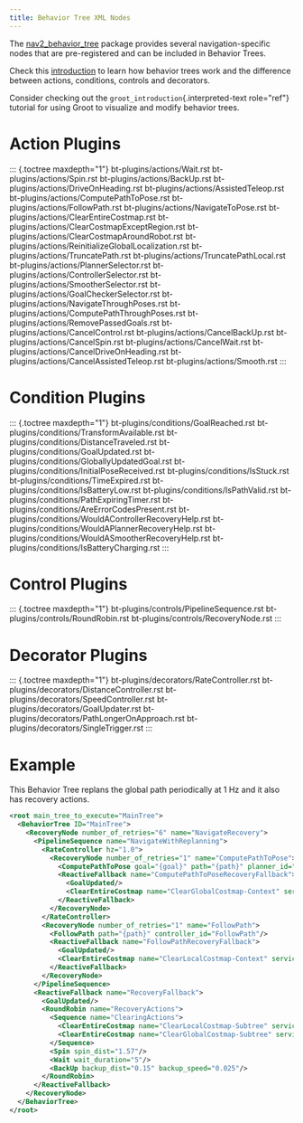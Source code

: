 ```yaml
---
title: Behavior Tree XML Nodes
---
```


The [nav2_behavior_tree](https://github.com/ros-planning/navigation2/tree/main/nav2_behavior_tree) package provides several navigation-specific nodes that are pre-registered and can be included in Behavior Trees.

Check this [introduction](https://www.behaviortree.dev/bt_basics/) to learn how behavior trees work and the difference between actions, conditions, controls and decorators.

Consider checking out the `groot_introduction`{.interpreted-text role="ref"} tutorial for using Groot to visualize and modify behavior trees.

# Action Plugins

::: {.toctree maxdepth="1"}
bt-plugins/actions/Wait.rst bt-plugins/actions/Spin.rst bt-plugins/actions/BackUp.rst bt-plugins/actions/DriveOnHeading.rst bt-plugins/actions/AssistedTeleop.rst bt-plugins/actions/ComputePathToPose.rst bt-plugins/actions/FollowPath.rst bt-plugins/actions/NavigateToPose.rst bt-plugins/actions/ClearEntireCostmap.rst bt-plugins/actions/ClearCostmapExceptRegion.rst bt-plugins/actions/ClearCostmapAroundRobot.rst bt-plugins/actions/ReinitializeGlobalLocalization.rst bt-plugins/actions/TruncatePath.rst bt-plugins/actions/TruncatePathLocal.rst bt-plugins/actions/PlannerSelector.rst bt-plugins/actions/ControllerSelector.rst bt-plugins/actions/SmootherSelector.rst bt-plugins/actions/GoalCheckerSelector.rst bt-plugins/actions/NavigateThroughPoses.rst bt-plugins/actions/ComputePathThroughPoses.rst bt-plugins/actions/RemovePassedGoals.rst bt-plugins/actions/CancelControl.rst bt-plugins/actions/CancelBackUp.rst bt-plugins/actions/CancelSpin.rst bt-plugins/actions/CancelWait.rst bt-plugins/actions/CancelDriveOnHeading.rst bt-plugins/actions/CancelAssistedTeleop.rst bt-plugins/actions/Smooth.rst
:::

# Condition Plugins

::: {.toctree maxdepth="1"}
bt-plugins/conditions/GoalReached.rst bt-plugins/conditions/TransformAvailable.rst bt-plugins/conditions/DistanceTraveled.rst bt-plugins/conditions/GoalUpdated.rst bt-plugins/conditions/GloballyUpdatedGoal.rst bt-plugins/conditions/InitialPoseReceived.rst bt-plugins/conditions/IsStuck.rst bt-plugins/conditions/TimeExpired.rst bt-plugins/conditions/IsBatteryLow.rst bt-plugins/conditions/IsPathValid.rst bt-plugins/conditions/PathExpiringTimer.rst bt-plugins/conditions/AreErrorCodesPresent.rst bt-plugins/conditions/WouldAControllerRecoveryHelp.rst bt-plugins/conditions/WouldAPlannerRecoveryHelp.rst bt-plugins/conditions/WouldASmootherRecoveryHelp.rst bt-plugins/conditions/IsBatteryCharging.rst
:::

# Control Plugins

::: {.toctree maxdepth="1"}
bt-plugins/controls/PipelineSequence.rst bt-plugins/controls/RoundRobin.rst bt-plugins/controls/RecoveryNode.rst
:::

# Decorator Plugins

::: {.toctree maxdepth="1"}
bt-plugins/decorators/RateController.rst bt-plugins/decorators/DistanceController.rst bt-plugins/decorators/SpeedController.rst bt-plugins/decorators/GoalUpdater.rst bt-plugins/decorators/PathLongerOnApproach.rst bt-plugins/decorators/SingleTrigger.rst
:::

# Example

This Behavior Tree replans the global path periodically at 1 Hz and it also has recovery actions.

``` xml
<root main_tree_to_execute="MainTree">
  <BehaviorTree ID="MainTree">
    <RecoveryNode number_of_retries="6" name="NavigateRecovery">
      <PipelineSequence name="NavigateWithReplanning">
        <RateController hz="1.0">
          <RecoveryNode number_of_retries="1" name="ComputePathToPose">
            <ComputePathToPose goal="{goal}" path="{path}" planner_id="GridBased"/>
            <ReactiveFallback name="ComputePathToPoseRecoveryFallback">
              <GoalUpdated/>
              <ClearEntireCostmap name="ClearGlobalCostmap-Context" service_name="global_costmap/clear_entirely_global_costmap"/>
            </ReactiveFallback>
          </RecoveryNode>
        </RateController>
        <RecoveryNode number_of_retries="1" name="FollowPath">
          <FollowPath path="{path}" controller_id="FollowPath"/>
          <ReactiveFallback name="FollowPathRecoveryFallback">
            <GoalUpdated/>
            <ClearEntireCostmap name="ClearLocalCostmap-Context" service_name="local_costmap/clear_entirely_local_costmap"/>
          </ReactiveFallback>
        </RecoveryNode>
      </PipelineSequence>
      <ReactiveFallback name="RecoveryFallback">
        <GoalUpdated/>
        <RoundRobin name="RecoveryActions">
          <Sequence name="ClearingActions">
            <ClearEntireCostmap name="ClearLocalCostmap-Subtree" service_name="local_costmap/clear_entirely_local_costmap"/>
            <ClearEntireCostmap name="ClearGlobalCostmap-Subtree" service_name="global_costmap/clear_entirely_global_costmap"/>
          </Sequence>
          <Spin spin_dist="1.57"/>
          <Wait wait_duration="5"/>
          <BackUp backup_dist="0.15" backup_speed="0.025"/>
        </RoundRobin>
      </ReactiveFallback>
    </RecoveryNode>
  </BehaviorTree>
</root>
```
